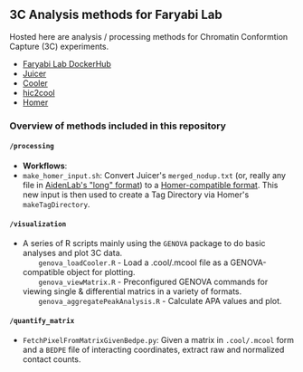 ## 3C Analysis methods for Faryabi Lab
Hosted here are analysis / processing methods for Chromatin Conformtion Capture (3C) experiments.
* [Faryabi Lab DockerHub](https://hub.docker.com/)
* [Juicer](https://github.com/aidenlab/juicer)
* [Cooler](https://github.com/open2c/cooler)
* [hic2cool](https://github.com/4dn-dcic/hic2cool)
* [Homer](http://homer.ucsd.edu/homer/interactions/)

### Overview of methods included in this repository
#### `/processing`
* **Workflows**: 
* `make_homer_input.sh`: Convert Juicer's `merged_nodup.txt` (or, really any file in [AidenLab's "long" format](https://github.com/aidenlab/juicer/wiki/Pre#long-format)) to a [Homer-compatible format](http://homer.ucsd.edu/homer/interactions/HiCtagDirectory.html). This new input is then used to create a Tag Directory via Homer's `makeTagDirectory`.
#### `/visualization`
* A series of R scripts mainly using the `GENOVA` package to do basic analyses and plot 3C data. \
&nbsp;&nbsp;&nbsp;&nbsp;&nbsp;&nbsp;  `genova_loadCooler.R` - Load a .cool/.mcool file as a GENOVA-compatible object for plotting. \
&nbsp;&nbsp;&nbsp;&nbsp;&nbsp;&nbsp; `genova_viewMatrix.R` - Preconfigured GENOVA commands for viewing single & differential matrics in a variety of formats. \
&nbsp;&nbsp;&nbsp;&nbsp;&nbsp;&nbsp; `genova_aggregatePeakAnalysis.R` - Calculate APA values and plot. 
#### `/quantify_matrix`
* `FetchPixelFromMatrixGivenBedpe.py`: Given a matrix in `.cool/.mcool` form and a `BEDPE` file of interacting coordinates, extract raw and normalized contact counts.
